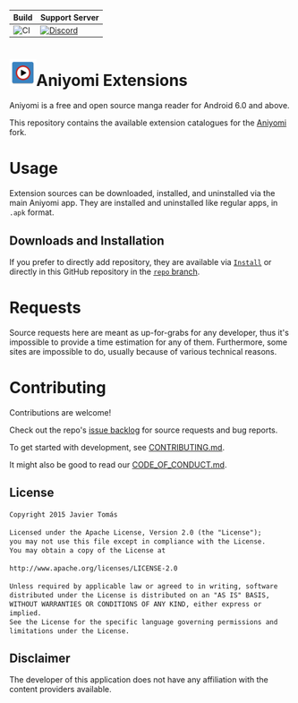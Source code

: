 | Build | Support Server |
|-------|---------|
| ![CI](https://github.com/aniyomiorg/aniyomi-extensions/workflows/CI/badge.svg?event=push) | [![Discord](https://img.shields.io/discord/841701076242530374?label=discord&labelColor=7289da&color=2c2f33&style=flat)](https://discord.gg/F32UjdJZrR) |

# ![app icon](./.github/readme-images/app-icon.png)Aniyomi Extensions
Aniyomi is a free and open source manga reader for Android 6.0 and above.

This repository contains the available extension catalogues for the [Aniyomi](https://github.com/aniyomiorg/aniyomi) fork.

# Usage

Extension sources can be downloaded, installed, and uninstalled via the main Aniyomi app. They are installed and uninstalled like regular apps, in `.apk` format.

## Downloads and Installation

If you prefer to directly add repository, they are available via [`Install`](https://raw.githubusercontent.com/ni3x/aniyomi-extensions/repo/index.min.json) or directly in this GitHub repository in the [`repo` branch](https://github.com/ni3x/aniyomi-extensions/tree/repo/apk).

# Requests

Source requests here are meant as up-for-grabs for any developer, thus it's impossible to provide a time estimation for any of them. Furthermore, some sites are impossible to do, usually because of various technical reasons.

# Contributing

Contributions are welcome!

Check out the repo's [issue backlog](https://github.com/aniyomiorg/aniyomi-extensions/issues) for source requests and bug reports.

To get started with development, see [CONTRIBUTING.md](./CONTRIBUTING.md).

It might also be good to read our [CODE_OF_CONDUCT.md](./CODE_OF_CONDUCT.md).

## License

    Copyright 2015 Javier Tomás

    Licensed under the Apache License, Version 2.0 (the "License");
    you may not use this file except in compliance with the License.
    You may obtain a copy of the License at

    http://www.apache.org/licenses/LICENSE-2.0

    Unless required by applicable law or agreed to in writing, software
    distributed under the License is distributed on an "AS IS" BASIS,
    WITHOUT WARRANTIES OR CONDITIONS OF ANY KIND, either express or implied.
    See the License for the specific language governing permissions and
    limitations under the License.

## Disclaimer

The developer of this application does not have any affiliation with the content providers available.
